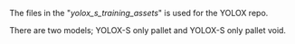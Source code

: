 The files in the "_yolox_s_training_assets_" is used for the YOLOX repo.

There are two models; YOLOX-S only pallet and YOLOX-S only pallet void.